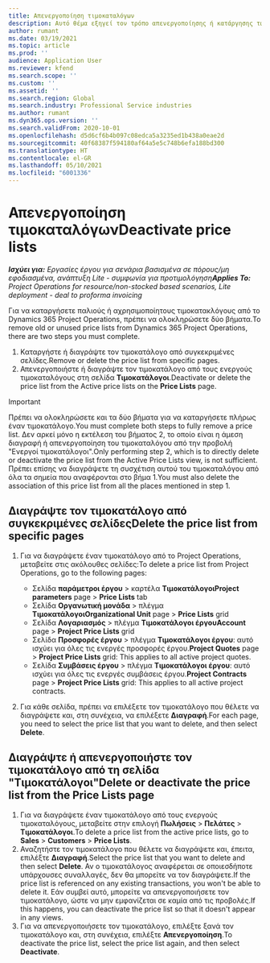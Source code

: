 ```yaml
---
title: Απενεργοποίηση τιμοκαταλόγων
description: Αυτό θέμα εξηγεί τον τρόπο απενεργοποίησης ή κατάργησης των μη χρησιμοποιούμενων ή παλιών τιμοκαταλόγων.
author: rumant
ms.date: 03/19/2021
ms.topic: article
ms.prod: ''
audience: Application User
ms.reviewer: kfend
ms.search.scope: ''
ms.custom: ''
ms.assetid: ''
ms.search.region: Global
ms.search.industry: Professional Service industries
ms.author: rumant
ms.dyn365.ops.version: ''
ms.search.validFrom: 2020-10-01
ms.openlocfilehash: d5d6cf6b4b097c08edca5a3235ed1b438a0eae2d
ms.sourcegitcommit: 40f68387f594180af64a5e5c748b6efa188bd300
ms.translationtype: HT
ms.contentlocale: el-GR
ms.lasthandoff: 05/10/2021
ms.locfileid: "6001336"
---
```

# <a name="deactivate-price-lists"></a><span data-ttu-id="2c280-103">Απενεργοποίηση τιμοκαταλόγων</span><span class="sxs-lookup"><span data-stu-id="2c280-103">Deactivate price lists</span></span> 

<span data-ttu-id="2c280-104">_**Ισχύει για:** Εργασίες έργου για σενάρια βασισμένα σε πόρους/μη εφοδιασμένα, ανάπτυξη Lite - συμφωνία για προτιμολόγηση_</span><span class="sxs-lookup"><span data-stu-id="2c280-104">_**Applies To:** Project Operations for resource/non-stocked based scenarios, Lite deployment - deal to proforma invoicing_</span></span>

<span data-ttu-id="2c280-105">Για να καταργήσετε παλιούς ή αχρησιμοποίητους τιμοκατακλόγους από το Dynamics 365 Project Operations, πρέπει να ολοκληρώσετε δύο βήματα.</span><span class="sxs-lookup"><span data-stu-id="2c280-105">To remove old or unused price lists from Dynamics 365 Project Operations, there are two steps you must complete.</span></span> 

1. <span data-ttu-id="2c280-106">Καταργήστε ή διαγράψτε τον τιμοκατάλογο από συγκεκριμένες σελίδες.</span><span class="sxs-lookup"><span data-stu-id="2c280-106">Remove or delete the price list from specific pages.</span></span>
2. <span data-ttu-id="2c280-107">Απενεργοποιήστε ή διαγράψτε τον τιμοκατάλογο από τους ενεργούς τιμοκαταλόγους στη σελίδα **Τιμοκατάλογοι**.</span><span class="sxs-lookup"><span data-stu-id="2c280-107">Deactivate or delete the price list from the Active price lists on the **Price Lists** page.</span></span>

>[!IMPORTANT]
> <span data-ttu-id="2c280-108">Πρέπει να ολοκληρώσετε και τα δύο βήματα για να καταργήσετε πλήρως έναν τιμοκατάλογο.</span><span class="sxs-lookup"><span data-stu-id="2c280-108">You must complete both steps to fully remove a price list.</span></span> <span data-ttu-id="2c280-109">Δεν αρκεί μόνο η εκτέλεση του βήματος 2, το οποίο είναι η άμεση διαγραφή ή απενεργοποίηση του τιμοκαταλόγου από την προβολή "Ενεργοί τιμοκατάλογοι".</span><span class="sxs-lookup"><span data-stu-id="2c280-109">Only performing step 2, which is to directly delete or deactivate the price list from the Active Price Lists view, is not sufficient.</span></span> <span data-ttu-id="2c280-110">Πρέπει επίσης να διαγράψετε τη συσχέτιση αυτού του τιμοκαταλόγου από όλα τα σημεία που αναφέρονται στο βήμα 1.</span><span class="sxs-lookup"><span data-stu-id="2c280-110">You must also delete the association of this price list from all the places mentioned in step 1.</span></span>

## <a name="delete-the-price-list-from-specific-pages"></a><span data-ttu-id="2c280-111">Διαγράψτε τον τιμοκατάλογο από συγκεκριμένες σελίδες</span><span class="sxs-lookup"><span data-stu-id="2c280-111">Delete the price list from specific pages</span></span>
1. <span data-ttu-id="2c280-112">Για να διαγράψετε έναν τιμοκατάλογο από το Project Operations, μεταβείτε στις ακόλουθες σελίδες:</span><span class="sxs-lookup"><span data-stu-id="2c280-112">To delete a price list from Project Operations, go to the following pages:</span></span>  

      - <span data-ttu-id="2c280-113">Σελίδα **παράμετροι έργου** > καρτέλα **Τιμοκατάλογοι**</span><span class="sxs-lookup"><span data-stu-id="2c280-113">**Project parameters** page > **Price Lists** tab</span></span>
      - <span data-ttu-id="2c280-114">Σελίδα **Οργανωτική μονάδα** > πλέγμα **Τιμοκατάλογοι**</span><span class="sxs-lookup"><span data-stu-id="2c280-114">**Organizational Unit** page > **Price Lists** grid</span></span>
      - <span data-ttu-id="2c280-115">Σελίδα **Λογαριασμός** > πλέγμα **Τιμοκατάλογοι έργου**</span><span class="sxs-lookup"><span data-stu-id="2c280-115">**Account** page > **Project Price Lists** grid</span></span>
      - <span data-ttu-id="2c280-116">Σελίδα **Προσφορές έργου** > πλέγμα **Τιμοκατάλογοι έργου**: αυτό ισχύει για όλες τις ενεργές προσφορές έργου.</span><span class="sxs-lookup"><span data-stu-id="2c280-116">**Project Quotes** page > **Project Price Lists** grid: This applies to all active project quotes.</span></span>
      - <span data-ttu-id="2c280-117">Σελίδα **Συμβάσεις έργου** > πλέγμα **Τιμοκατάλογοι έργου**: αυτό ισχύει για όλες τις ενεργές συμβάσεις έργου.</span><span class="sxs-lookup"><span data-stu-id="2c280-117">**Project Contracts** page > **Project Price Lists** grid: This applies to all active project contracts.</span></span>

 2. <span data-ttu-id="2c280-118">Για κάθε σελίδα, πρέπει να επιλέξετε τον τιμοκατάλογο που θέλετε να διαγράψετε και, στη συνέχεια, να επιλέξετε **Διαγραφή**.</span><span class="sxs-lookup"><span data-stu-id="2c280-118">For each page, you need to select the price list that you want to delete, and then select **Delete**.</span></span> 
 
## <a name="delete-or-deactivate-the-price-list-from-the-price-lists-page"></a><span data-ttu-id="2c280-119">Διαγράψτε ή απενεργοποιήστε τον τιμοκατάλογο από τη σελίδα "Τιμοκατάλογοι"</span><span class="sxs-lookup"><span data-stu-id="2c280-119">Delete or deactivate the price list from the Price Lists page</span></span>
 
1. <span data-ttu-id="2c280-120">Για να διαγράψετε έναν τιμοκατάλογο από τους ενεργούς τιμοκαταλόγους, μεταβείτε στην επιλογή **Πωλήσεις** > **Πελάτες** > **Τιμοκατάλογοι**.</span><span class="sxs-lookup"><span data-stu-id="2c280-120">To delete a price list from the active price lists, go to **Sales** > **Customers** > **Price Lists**.</span></span> 
2. <span data-ttu-id="2c280-121">Αναζητήστε τον τιμοκατάλογο που θέλετε να διαγράψετε και, έπειτα, επιλέξτε **Διαγραφή**.</span><span class="sxs-lookup"><span data-stu-id="2c280-121">Select the price list that you want to delete and then select **Delete**.</span></span> <span data-ttu-id="2c280-122">Αν ο τιμοκατάλογος αναφέρεται σε οποιεσδήποτε υπάρχουσες συναλλαγές, δεν θα μπορείτε να τον διαγράψετε.</span><span class="sxs-lookup"><span data-stu-id="2c280-122">If the price list is referenced on any existing transactions, you won't be able to delete it.</span></span> <span data-ttu-id="2c280-123">Εάν συμβεί αυτό, μπορείτε να απενεργοποιήσετε τον τιμοκατάλογο, ώστε να μην εμφανίζεται σε καμία από τις προβολές.</span><span class="sxs-lookup"><span data-stu-id="2c280-123">If this happens, you can deactivate the price list so that it doesn't appear in any views.</span></span> 
3. <span data-ttu-id="2c280-124">Για να απενεργοποιήσετε τον τιμοκατάλογο, επιλέξτε ξανά τον τιμοκατάλογο και, στη συνέχεια, επιλέξτε **Απενεργοποίηση**.</span><span class="sxs-lookup"><span data-stu-id="2c280-124">To deactivate the price list, select the price list again, and then select **Deactivate**.</span></span>   
